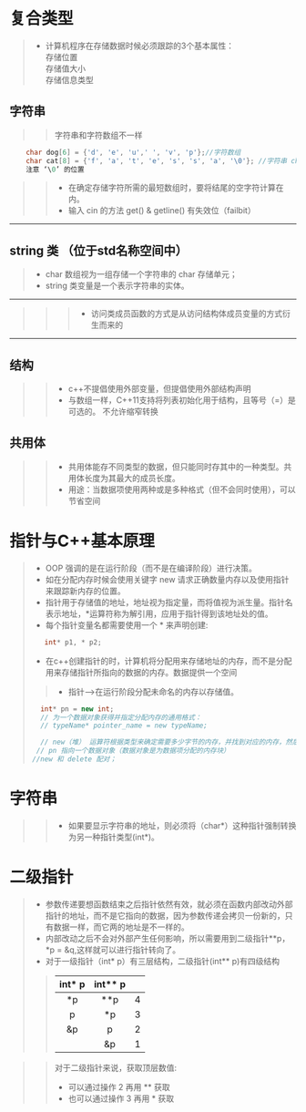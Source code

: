 # 复合类型
>- 计算机程序在存储数据时候必须跟踪的3个基本属性：  
> 存储位置  
> 存储值大小  
> 存储信息类型  
## 字符串
>> 字符串和字符数组不一样
```c++
    char dog[6] = {'d', 'e', 'u',' ', 'v', 'p'};//字符数组
    char cat[8] = {'f', 'a', 't', 'e', 's', 's', 'a', '\0'}; //字符串 char cat[8] = "fatessa";
    注意 ‘\0’ 的位置
```
>>- 在确定存储字符所需的最短数组时，要将结尾的空字符计算在内。  
>>- 输入 cin 的方法 get() & getline() 有失效位（failbit）
----
## string 类 （位于std名称空间中）
>- char 数组视为一组存储一个字符串的 char 存储单元；  
>- string 类变量是一个表示字符串的实体。  
---
>>>- 访问类成员函数的方式是从访问结构体成员变量的方式衍生而来的
---
## 结构
>>- c++不提倡使用外部变量，但提倡使用外部结构声明  
>>- 与数组一样，C++11支持将列表初始化用于结构，且等号（=）是可选的。
>> 不允许缩窄转换
## 共用体
>>- 共用体能存不同类型的数据，但只能同时存其中的一种类型。共用体长度为其最大的成员长度。  
>>- 用途：当数据项使用两种或是多种格式（但不会同时使用），可以节省空间
# 指针与C++基本原理
>- OOP 强调的是在运行阶段（而不是在编译阶段）进行决策。  
>- 如在分配内存时候会使用关键字 new 请求正确数量内存以及使用指针来跟踪新内存的位置。  
>- 指针用于存储值的地址，地址视为指定量，而将值视为派生量。指针名表示地址，*运算符称为解引用，应用于指针得到该地址处的值。  
>- 每个指针变量名都需要使用一个 * 来声明创建:
> ```c++
>    int* p1, * p2;
> ```
>- 在c++创建指针的时，计算机将分配用来存储地址的内存，而不是分配用来存储指针所指向的数据的内存。数据提供一个空间
>>- 指针-->在运行阶段分配未命名的内存以存储值。
> ```c++
>   int* pn = new int;
>   // 为一个数据对象获得并指定分配内存的通用格式：
>   // typeName* pointer_name = new typeName;
>
>   // new（堆） 运算符根据类型来确定需要多少字节的内存，并找到对应的内存，然后返回其地址 
>  // pn 指向一个数据对象（数据对象是为数据项分配的内存块）
> //new 和 delete 配对；
> ```
# 字符串
>>- 如果要显示字符串的地址，则必须将（char*）这种指针强制转换为另一种指针类型(int*)。
# 二级指针
>- 参数传递要想函数结束之后指针依然有效，就必须在函数内部改动外部指针的地址，而不是它指向的数据，因为参数传递会拷贝一份新的，只有数据一样，而它两的地址是不一样的。  
>- 内部改动之后不会对外部产生任何影响，所以需要用到二级指针**p，*p = &q,这样就可以进行指针转向了。
>- 对于一级指针（int* p）有三层结构，二级指针(int** p)有四级结构
>>  | int* p | int** p| |
>>  |:---:|:---:|:---|
>>  | *p |**p| 4|
>>  |p |*p|3|
>>  |&p|p|2|
>>  ||&p|1|

>> 对于二级指针来说，获取顶层数值:  
>>- 可以通过操作 2 再用 ** 获取
>>- 也可以通过操作 3 再用 * 获取
